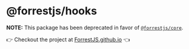 # @forrestjs/hooks

**NOTE:** This package has been deprecated in favor of [`@forrestjs/core`](https://www.npmjs.com/package/@forrestjs/core).

👉 Checkout the project at [ForrestJS.github.io](https://forrestjs.github.io/) 👈
